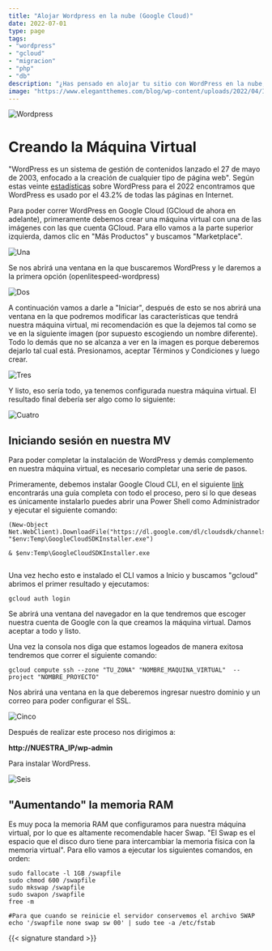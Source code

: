 ```yaml
---
title: "Alojar Wordpress en la nube (Google Cloud)"
date: 2022-07-01
type: page
tags: 
- "wordpress"
- "gcloud"
- "migracion"
- "php"
- "db"
description: "¿Has pensado en alojar tu sitio con WordPress en la nube, pero no sabes cómo? Hoy aprenderemos juntos el proceso para correr nuestro sitio en Google Cloud, pero un proceso similar podría utilizarse para correrlo en cualquier otra plataforma como AWS o Azure."
image: "https://www.elegantthemes.com/blog/wp-content/uploads/2022/04/Install-WordPress-on-Google-Cloud-Hosting.png"
---
```


![Wordpress](https://upload.wikimedia.org/wikipedia/commons/2/20/WordPress_logo.svg)

# Creando la Máquina Virtual

"WordPress es un sistema de gestión de contenidos lanzado el 27 de mayo de 2003, enfocado a la creación de cualquier tipo de página web". Según estas veinte [estadísticas](https://blog.hubspot.com/website/wordpress-stats#:~:text=(W3Techs%2C%202022),every%20five%20websites%20use%20WordPress.) sobre WordPress para el 2022 encontramos que WordPress es usado por el 43.2% de todas las páginas en Internet.

Para poder correr WordPress en Google Cloud (GCloud de ahora en adelante), primeramente debemos crear una máquina virtual con una de las imágenes con las que cuenta GCloud. Para ello vamos a la parte superior izquierda, damos clic en "Más Productos" y buscamos "Marketplace". 

![Una](https://res.cloudinary.com/rooyca/image/upload/v1656712908/Blog/Imgs/hosting%20wordpress/1_hjegaj.png)

Se nos abrirá una ventana en la que buscaremos WordPress y le daremos a la primera opción (openlitespeed-wordpress)

![Dos](https://res.cloudinary.com/rooyca/image/upload/v1656710344/Blog/Imgs/hosting%20wordpress/3_o7rjwl.png)

A continuación vamos a darle a "Iniciar", después de esto se nos abrirá una ventana en la que podremos modificar las características que tendrá nuestra máquina virtual, mi recomendación es que la dejemos tal como se ve en la siguiente imagen (por supuesto escogiendo un nombre diferente). Todo lo demás que no se alcanza a ver en la imagen es porque deberemos dejarlo tal cual está. Presionamos, aceptar Términos y Condiciones y luego crear.


![Tres](https://res.cloudinary.com/rooyca/image/upload/v1656710344/Blog/Imgs/hosting%20wordpress/5_lbdvbs.png)



Y listo, eso sería todo, ya tenemos configurada nuestra máquina virtual. El resultado final debería ser algo como lo siguiente:



![Cuatro](https://res.cloudinary.com/rooyca/image/upload/v1656711028/Blog/Imgs/hosting%20wordpress/6_tcnjcy.png)



## Iniciando sesión en nuestra MV

Para poder completar la instalación de WordPress y demás complemento en nuestra máquina virtual, es necesario completar una serie de pasos.

Primeramente, debemos instalar Google Cloud CLI, en el siguiente [link](https://cloud.google.com/sdk/docs/install) encontrarás una guía completa con todo el proceso, pero si lo que deseas es únicamente instalarlo puedes abrir una Power Shell como Administrador y ejecutar el siguiente comando:

```
(New-Object Net.WebClient).DownloadFile("https://dl.google.com/dl/cloudsdk/channels/rapid/GoogleCloudSDKInstaller.exe", "$env:Temp\GoogleCloudSDKInstaller.exe")

& $env:Temp\GoogleCloudSDKInstaller.exe
    
```
Una vez hecho esto e instalado el CLI vamos a Inicio y buscamos "gcloud" abrimos el primer resultado y ejecutamos:

```
gcloud auth login
```

Se abrirá una ventana del navegador en la que tendremos que escoger nuestra cuenta de Google con la que creamos la máquina virtual. Damos aceptar a todo y listo.

Una vez la consola nos diga que estamos logeados de manera exitosa tendremos que correr el siguiente comando:

```
gcloud compute ssh --zone "TU_ZONA" "NOMBRE_MAQUINA_VIRTUAL"  --project "NOMBRE_PROYECTO"
```

Nos abrirá una ventana en la que deberemos ingresar nuestro dominio y un correo para poder configurar el SSL.


![Cinco](https://res.cloudinary.com/rooyca/image/upload/v1656711850/Blog/Imgs/hosting%20wordpress/7_se6twg.png)


Después de realizar este proceso nos dirigimos a:

**http://NUESTRA_IP/wp-admin**

Para instalar WordPress.


![Seis](https://res.cloudinary.com/rooyca/image/upload/v1656712691/Blog/Imgs/hosting%20wordpress/8_dmaxmo.png)


## "Aumentando" la memoria RAM

Es muy poca la memoria RAM que configuramos para nuestra máquina virtual, por lo que es altamente recomendable hacer Swap. "El Swap es el espacio que el disco duro tiene para intercambiar la memoria física con la memoria virtual". Para ello vamos a ejecutar los siguientes comandos, en orden:

```
sudo fallocate -l 1GB /swapfile
sudo chmod 600 /swapfile
sudo mkswap /swapfile
sudo swapon /swapfile
free -m

#Para que cuando se reinicie el servidor conservemos el archivo SWAP
echo '/swapfile none swap sw 00' | sudo tee -a /etc/fstab
```

{{< signature standard >}}